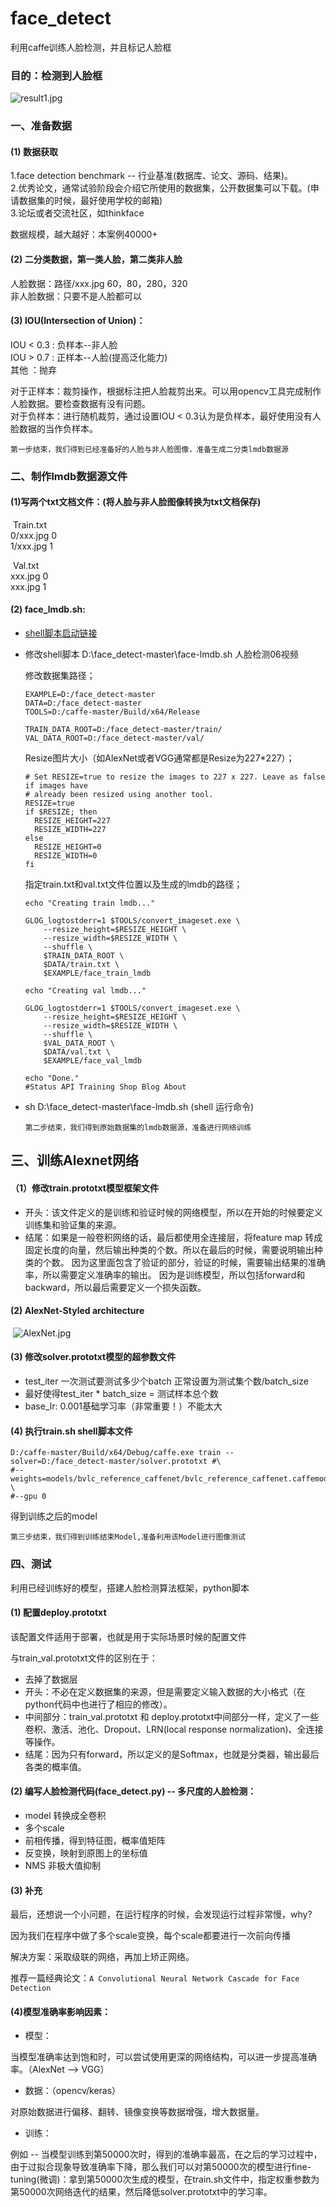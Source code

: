 # face_detect
利用caffe训练人脸检测，并且标记人脸框

### 目的：检测到人脸框

 ![result1.jpg](D:\face_detect-master\result1.jpg)

### 一、准备数据

#### (1) 数据获取

1.face detection benchmark -- 行业基准(数据库、论文、源码、结果)。  
2.优秀论文，通常试验阶段会介绍它所使用的数据集，公开数据集可以下载。(申请数据集的时候，最好使用学校的邮箱)  
3.论坛或者交流社区，如thinkface

数据规模，越大越好：本案例40000+

#### (2) 二分类数据，第一类人脸，第二类非人脸

人脸数据：路径/xxx.jpg      60，80，280，320  
非人脸数据：只要不是人脸都可以

#### (3) IOU(Intersection of Union)：

IOU < 0.3 : 负样本--非人脸  
IOU > 0.7 : 正样本--人脸(提高泛化能力)  
其他 ：抛弃  

对于正样本：裁剪操作，根据标注把人脸裁剪出来。可以用opencv工具完成制作人脸数据。要检查数据有没有问题。  
对于负样本：进行随机裁剪，通过设置IOU < 0.3认为是负样本，最好使用没有人脸数据的当作负样本。

`第一步结束，我们得到已经准备好的人脸与非人脸图像，准备生成二分类lmdb数据源`

### 二、制作lmdb数据源文件

#### (1)写两个txt文档文件：(将人脸与非人脸图像转换为txt文档保存)

​	Train.txt  
	0/xxx.jpg 0  
	1/xxx.jpg 1  

​	Val.txt  
	xxx.jpg 0  
	xxx.jpg 1

#### (2) face_lmdb.sh:

* [shell脚本启动链接](https://blog.csdn.net/lgk1996/article/details/80081516)

* 修改shell脚本 D:\face_detect-master\face-lmdb.sh   人脸检测06视频

  修改数据集路径；  

  ```
  EXAMPLE=D:/face_detect-master
  DATA=D:/face_detect-master
  TOOLS=D:/caffe-master/Build/x64/Release
  
  TRAIN_DATA_ROOT=D:/face_detect-master/train/
  VAL_DATA_ROOT=D:/face_detect-master/val/
  ```

  Resize图片大小（如AlexNet或者VGG通常都是Resize为227*227）；

  ```
  # Set RESIZE=true to resize the images to 227 x 227. Leave as false if images have
  # already been resized using another tool.
  RESIZE=true
  if $RESIZE; then
    RESIZE_HEIGHT=227
    RESIZE_WIDTH=227
  else
    RESIZE_HEIGHT=0
    RESIZE_WIDTH=0
  fi
  ```

  指定train.txt和val.txt文件位置以及生成的lmdb的路径；

  ```
  echo "Creating train lmdb..."
  
  GLOG_logtostderr=1 $TOOLS/convert_imageset.exe \
      --resize_height=$RESIZE_HEIGHT \
      --resize_width=$RESIZE_WIDTH \
      --shuffle \
      $TRAIN_DATA_ROOT \
      $DATA/train.txt \
      $EXAMPLE/face_train_lmdb
  
  echo "Creating val lmdb..."
  
  GLOG_logtostderr=1 $TOOLS/convert_imageset.exe \
      --resize_height=$RESIZE_HEIGHT \
      --resize_width=$RESIZE_WIDTH \
      --shuffle \
      $VAL_DATA_ROOT \
      $DATA/val.txt \
      $EXAMPLE/face_val_lmdb
  
  echo "Done."
  #Status API Training Shop Blog About
  ```

* sh  D:\face_detect-master\face-lmdb.sh (shell 运行命令)

  `第二步结束，我们得到原始数据集的lmdb数据源，准备进行网络训练`

## 三、训练Alexnet网络

#### （1）修改train.prototxt模型框架文件

- 开头：该文件定义的是训练和验证时候的网络模型，所以在开始的时候要定义训练集和验证集的来源。  
- 结尾：如果是一般卷积网络的话，最后都使用全连接层，将feature map 转成固定长度的向量，然后输出种类的个数。所以在最后的时候，需要说明输出种类的个数。  因为这里面包含了验证的部分，验证的时候，需要输出结果的准确率，所以需要定义准确率的输出。  因为是训练模型，所以包括forward和backward，所以最后需要定义一个损失函数。  

####   (2) AlexNet-Styled architecture

​	![AlexNet.jpg](https://github.com/ztoString/ImageRepository/raw/master/Face_Detect_caffe/AlexNet.jpg)

####   (3)  修改solver.prototxt模型的超参数文件

- test_iter 一次测试要测试多少个batch 正常设置为测试集个数/batch_size
- 最好使得test_iter * batch_size = 测试样本总个数  
- base_lr: 0.001基础学习率（非常重要！）不能太大

####   (4) 执行train.sh shell脚本文件

```D:/caffe-master/Build/x64/Debug/caffe.exe train --solver=D:/face_detect-master/solver.prototxt #\#--weights=models/bvlc_reference_caffenet/bvlc_reference_caffenet.caffemodel \#--gpu 0 
D:/caffe-master/Build/x64/Debug/caffe.exe train --solver=D:/face_detect-master/solver.prototxt #\
#--weights=models/bvlc_reference_caffenet/bvlc_reference_caffenet.caffemodel \
#--gpu 0 
```

得到训练之后的model

`第三步结束，我们得到训练结束Model,准备利用该Model进行图像测试`

### 四、测试

利用已经训练好的模型，搭建人脸检测算法框架，python脚本

#### (1) 配置deploy.prototxt

该配置文件适用于部署，也就是用于实际场景时候的配置文件

与train_val.prototxt文件的区别在于：

- 去掉了数据层  
- 开头：不必在定义数据集的来源，但是需要定义输入数据的大小格式（在python代码中也进行了相应的修改）。  
- 中间部分：train_val.prototxt 和 deploy.prototxt中间部分一样，定义了一些卷积、激活、池化、Dropout、LRN(local response normalization)、全连接等操作。  
- 结尾：因为只有forward，所以定义的是Softmax，也就是分类器，输出最后各类的概率值。  

#### (2) 编写人脸检测代码(face_detect.py) -- 多尺度的人脸检测：

- model 转换成全卷积  
- 多个scale  
- 前相传播，得到特征图，概率值矩阵  
- 反变换，映射到原图上的坐标值  
- NMS 非极大值抑制  

#### (3) 补充

最后，还想说一个小问题，在运行程序的时候，会发现运行过程非常慢，why?

因为我们在程序中做了多个scale变换，每个scale都要进行一次前向传播

解决方案：采取级联的网络，再加上矫正网络。

推荐一篇经典论文：`A Convolutional Neural Network Cascade for Face Detection`

#### (4)模型准确率影响因素：

- 模型：

当模型准确率达到饱和时，可以尝试使用更深的网络结构，可以进一步提高准确率。（AlexNet --> VGG）

- 数据：（opencv/keras）

对原始数据进行偏移、翻转、镜像变换等数据增强，增大数据量。

- 训练：

例如 -- 当模型训练到第50000次时，得到的准确率最高，在之后的学习过程中，由于过拟合现象导致准确率下降，那么我们可以对第50000次的模型进行fine-tuning(微调)：拿到第50000次生成的模型，在train.sh文件中，指定权重参数为第50000次网络迭代的结果，然后降低solver.prototxt中的学习率。